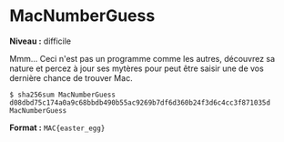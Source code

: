 # MacNumberGuess

**Niveau :** difficile

Mmm... Ceci n'est pas un programme comme les autres, découvrez sa nature et percez à jour ses mytères pour peut être saisir une de vos dernière chance de trouver Mac.

```
$ sha256sum MacNumberGuess 
d08dbd75c174a0a9c68bbdb490b55ac9269b7df6d360b24f3d6c4cc3f871035d  MacNumberGuess
```

**Format :** `MAC{easter_egg}` 


